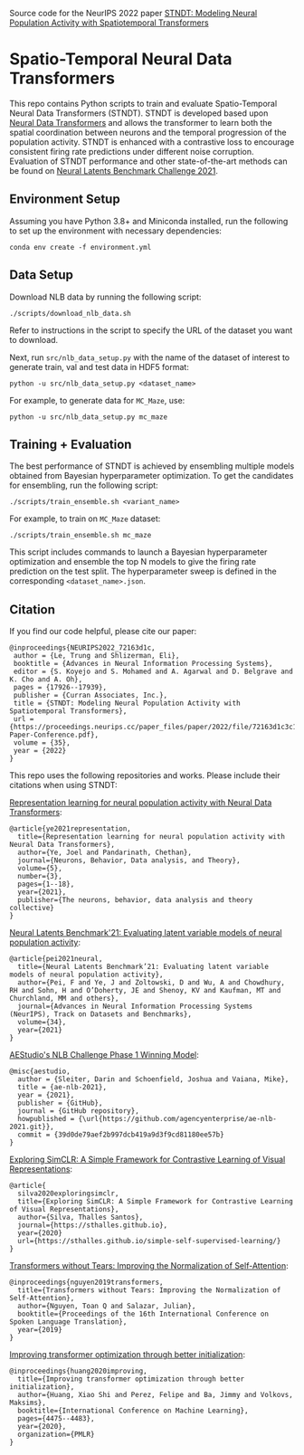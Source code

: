 Source code for the NeurIPS 2022 paper [STNDT: Modeling Neural Population Activity with Spatiotemporal Transformers](https://arxiv.org/abs/2206.04727)
# Spatio-Temporal Neural Data Transformers

This repo contains Python scripts to train and evaluate Spatio-Temporal Neural Data Transformers (STNDT). STNDT is developed based upon [Neural Data Transformers](https://github.com/snel-repo/neural-data-transformers) and allows the transformer to learn both the spatial coordination between neurons and the temporal progression of the population activity. STNDT is enhanced with a contrastive loss to encourage consistent firing rate predictions under different noise corruption. Evaluation of STNDT performance and other state-of-the-art methods can be found on [Neural Latents Benchmark Challenge 2021](https://neurallatents.github.io/).

## Environment Setup
Assuming you have Python 3.8+ and Miniconda installed, run the following to set up the environment with necessary dependencies:
```
conda env create -f environment.yml
```

## Data Setup
Download NLB data by running the following script:
```
./scripts/download_nlb_data.sh
````
Refer to instructions in the script to specify the URL of the dataset you want to download.

Next, run `src/nlb_data_setup.py` with the name of the dataset of interest to generate train, val and test data in HDF5 format:
```
python -u src/nlb_data_setup.py <dataset_name>
```
For example, to generate data for `MC_Maze`, use:
```
python -u src/nlb_data_setup.py mc_maze
```

## Training + Evaluation
The best performance of STNDT is achieved by ensembling multiple models obtained from Bayesian hyperparameter optimization. To get the candidates for ensembling, run the following script:
```
./scripts/train_ensemble.sh <variant_name>
```
For example, to train on `MC_Maze` dataset:
```
./scripts/train_ensemble.sh mc_maze
```
This script includes commands to launch a Bayesian hyperparameter optimization and ensemble the top N models to give the firing rate prediction on the test split. The hyperparameter sweep is defined in the corresponding `<dataset_name>.json`.

## Citation
If you find our code helpful, please cite our paper:
```
@inproceedings{NEURIPS2022_72163d1c,
 author = {Le, Trung and Shlizerman, Eli},
 booktitle = {Advances in Neural Information Processing Systems},
 editor = {S. Koyejo and S. Mohamed and A. Agarwal and D. Belgrave and K. Cho and A. Oh},
 pages = {17926--17939},
 publisher = {Curran Associates, Inc.},
 title = {STNDT: Modeling Neural Population Activity with Spatiotemporal Transformers},
 url = {https://proceedings.neurips.cc/paper_files/paper/2022/file/72163d1c3c1726f1c29157d06e9e93c1-Paper-Conference.pdf},
 volume = {35},
 year = {2022}
}
```
This repo uses the following repositories and works. Please include their citations when using STNDT:

[Representation learning for neural population activity with Neural Data Transformers](https://github.com/snel-repo/neural-data-transformers):
```
@article{ye2021representation,
  title={Representation learning for neural population activity with Neural Data Transformers},
  author={Ye, Joel and Pandarinath, Chethan},
  journal={Neurons, Behavior, Data analysis, and Theory},
  volume={5},
  number={3},
  pages={1--18},
  year={2021},
  publisher={The neurons, behavior, data analysis and theory collective}
}
```
[Neural Latents Benchmark'21: Evaluating latent variable models of neural population activity](https://github.com/neurallatents/nlb_tools.git):
```
@article{pei2021neural,
  title={Neural Latents Benchmark’21: Evaluating latent variable models of neural population activity},
  author={Pei, F and Ye, J and Zoltowski, D and Wu, A and Chowdhury, RH and Sohn, H and O’Doherty, JE and Shenoy, KV and Kaufman, MT and Churchland, MM and others},
  journal={Advances in Neural Information Processing Systems (NeurIPS), Track on Datasets and Benchmarks},
  volume={34},
  year={2021}
}
```
[AEStudio's NLB Challenge Phase 1 Winning Model](https://github.com/agencyenterprise/ae-nlb-2021.git):
```
@misc{aestudio,
  author = {Sleiter, Darin and Schoenfield, Joshua and Vaiana, Mike},
  title = {ae-nlb-2021},
  year = {2021},
  publisher = {GitHub},
  journal = {GitHub repository},
  howpublished = {\url{https://github.com/agencyenterprise/ae-nlb-2021.git}},
  commit = {39d0de79aef2b997dcb419a9d3f9cd81180ee57b}
}
```
[Exploring SimCLR: A Simple Framework for Contrastive Learning of Visual Representations](https://github.com/sthalles/SimCLR.git):
```
@article{
  silva2020exploringsimclr,
  title={Exploring SimCLR: A Simple Framework for Contrastive Learning of Visual Representations},
  author={Silva, Thalles Santos},
  journal={https://sthalles.github.io},
  year={2020}
  url={https://sthalles.github.io/simple-self-supervised-learning/}
}
```
[Transformers without Tears: Improving the Normalization of Self-Attention](https://github.com/tnq177/transformers_without_tears):
```
@inproceedings{nguyen2019transformers,
  title={Transformers without Tears: Improving the Normalization of Self-Attention},
  author={Nguyen, Toan Q and Salazar, Julian},
  booktitle={Proceedings of the 16th International Conference on Spoken Language Translation},
  year={2019}
}
```
[Improving transformer optimization through better initialization](https://github.com/layer6ai-labs/T-Fixup.git):
```
@inproceedings{huang2020improving,
  title={Improving transformer optimization through better initialization},
  author={Huang, Xiao Shi and Perez, Felipe and Ba, Jimmy and Volkovs, Maksims},
  booktitle={International Conference on Machine Learning},
  pages={4475--4483},
  year={2020},
  organization={PMLR}
}
```